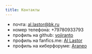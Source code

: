 ```yaml
---
title: Контакты
---
```


* почта: al.lastor@bk.ru
* номер телефона: +79780933793
* профиль на github:  <a href="https://github.com/vojiranto" target="_blank">vojiranto</a>
* профиль на fanfics.me: <a href="http://fanfics.me/user49176&ref=49176"  target="_blank">Al Lastor</a>
* профиль на киберфоруме: <a href="http://www.cyberforum.ru/members/459576.html" target="_blank">Araneo</a>
